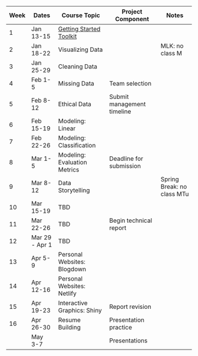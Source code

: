 | Week |Dates | Course Topic | Project Component | Notes |
|------|-----|------|------|------|
|1| Jan 13-15| [Getting Started](/getting-started/) [Toolkit](/slides/toolkit.html) | | |
|2| Jan 18-22 | Visualizing Data | | MLK: no class M |
|3| Jan 25-29 | Cleaning Data | | |
|4| Feb 1-5 | Missing Data | Team selection |  |
|5| Feb 8-12 | Ethical Data | Submit management timeline |  |
|6| Feb 15-19 | Modeling: Linear |  | |
|7| Feb 22-26 | Modeling: Classification | ||
|8| Mar 1-5 | Modeling: Evaluation Metrics | Deadline for submission | |
|9| Mar 8-12 | Data Storytelling| | Spring Break: no class MTu |
|10| Mar 15-19 | TBD | ||
|11| Mar 22-26 | TBD | Begin technical report ||
|12| Mar 29 - Apr 1 | TBD |  ||
|13| Apr 5-9 | Personal Websites: Blogdown |  ||
|14| Apr 12-16 | Personal Websites: Netlify | ||
|15| Apr 19-23 | Interactive Graphics: Shiny | Report revision ||
|16| Apr 26-30 | Resume Building | Presentation practice ||
| | May 3-7 |  | Presentations | | 